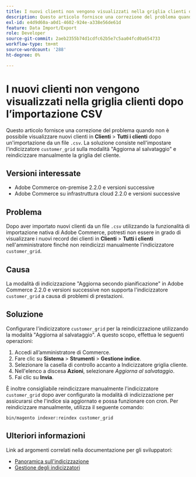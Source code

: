 ```yaml
---
title: I nuovi clienti non vengono visualizzati nella griglia clienti dopo l’importazione CSV
description: Questo articolo fornisce una correzione del problema quando non è possibile visualizzare nuovi clienti in **Clienti** &gt; **Tutti i clienti** dopo un’importazione da un file &grave;.csv&grave;. La soluzione è quella di impostare l’indicizzatore "customer_grid" sulla modalità "Aggiorna al salvataggio" e reindicizzare manualmente la griglia del cliente.
exl-id: e4d9d60a-a0d1-4602-924e-a338e56de61d
feature: Data Import/Export
role: Developer
source-git-commit: 2aeb2355b74d1cdfc62b5e7c5aa04fcd0a654733
workflow-type: tm+mt
source-wordcount: '288'
ht-degree: 0%

---
```


# I nuovi clienti non vengono visualizzati nella griglia clienti dopo l’importazione CSV

Questo articolo fornisce una correzione del problema quando non è possibile visualizzare nuovi clienti in **Clienti** > **Tutti i clienti** dopo un&#39;importazione da un file `.csv`. La soluzione consiste nell&#39;impostare l&#39;indicizzatore `customer_grid` sulla modalità &quot;Aggiorna al salvataggio&quot; e reindicizzare manualmente la griglia del cliente.

## Versioni interessate

* Adobe Commerce on-premise 2.2.0 e versioni successive
* Adobe Commerce su infrastruttura cloud 2.2.0 e versioni successive

## Problema

Dopo aver importato nuovi clienti da un file `.csv` utilizzando la funzionalità di importazione nativa di Adobe Commerce, potresti non essere in grado di visualizzare i nuovi record dei clienti in **Clienti** > **Tutti i clienti** nell&#39;amministratore finché non reindicizzi manualmente l&#39;indicizzatore `customer_grid`.

## Causa

La modalità di indicizzazione &quot;Aggiorna secondo pianificazione&quot; in Adobe Commerce 2.2.0 e versioni successive non supporta l&#39;indicizzatore `customer_grid` a causa di problemi di prestazioni.

## Soluzione

Configurare l&#39;indicizzatore `customer_grid` per la reindicizzazione utilizzando la modalità &quot;Aggiorna al salvataggio&quot;. A questo scopo, effettua le seguenti operazioni:

1. Accedi all’amministratore di Commerce.
1. Fare clic su **Sistema** > **Strumenti** > **Gestione indice**.
1. Selezionare la casella di controllo accanto a Indicizzatore griglia cliente.
1. Nell&#39;elenco a discesa **Azioni**, selezionare *Aggiorna al salvataggio*.
1. Fai clic su **Invia**.

È inoltre consigliabile reindicizzare manualmente l&#39;indicizzatore `customer_grid` dopo aver configurato la modalità di indicizzazione per assicurarsi che l&#39;indice sia aggiornato e possa funzionare con cron. Per reindicizzare manualmente, utilizza il seguente comando:

`bin/magento indexer:reindex customer_grid`

## Ulteriori informazioni

Link ad argomenti correlati nella documentazione per gli sviluppatori:

* [Panoramica sull&#39;indicizzazione](https://developer.adobe.com/commerce/php/development/components/indexing/)
* [Gestione degli indicizzatori](https://experienceleague.adobe.com/it/docs/commerce-operations/configuration-guide/cli/manage-indexers)
